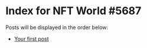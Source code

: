 # Index for NFT World #5687
Posts will be displayed in the order below:

- [Your first post](./001-first.md)

